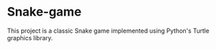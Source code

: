 # Snake-game
This project is a classic Snake game implemented using Python's Turtle graphics library.
